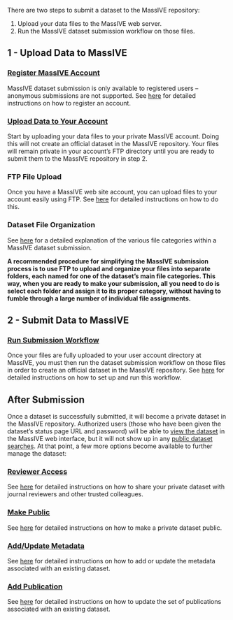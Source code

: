 There are two steps to submit a dataset to the MassIVE repository:

1.  Upload your data files to the MassIVE web server.
2.  Run the MassIVE dataset submission workflow on those files.

## 1 - Upload Data to MassIVE

### [Register MassIVE Account](http://proteomics.ucsd.edu/service/massive/documentation/account-registration/)

MassIVE dataset submission is only available to registered users – anonymous submissions are not supported. See [here](http://proteomics.ucsd.edu/service/massive/documentation/account-registration/ "MassIVE Account Registration") for detailed instructions on how to register an account.

### [Upload Data to Your Account](http://proteomics.ucsd.edu/service/massive/documentation/submit-data/upload-data/)

Start by uploading your data files to your private MassIVE account. Doing this will not create an official dataset in the MassIVE repository. Your files will remain private in your account’s FTP directory until you are ready to submit them to the MassIVE repository in step 2.

### FTP File Upload

Once you have a MassIVE web site account, you can upload files to your account easily using FTP. See [here](http://proteomics.ucsd.edu/service/massive/documentation/submit-data/upload-data/ "MassIVE FTP") for detailed instructions on how to do this.

### Dataset File Organization

See [here](http://proteomics.ucsd.edu/service/massive/documentation/submit-data/submission-workflow/#MassIVEDatasetSubmission-FileCategories) for a detailed explanation of the various file categories within a MassIVE dataset submission.

**A recommended procedure for simplifying the MassIVE submission process is to use FTP to upload and organize your files into separate folders, each named for one of the dataset’s main file categories. This way, when you are ready to make your submission, all you need to do is select each folder and assign it to its proper category, without having to fumble through a large number of individual file assignments.**

## 2 - Submit Data to MassIVE

### [Run Submission Workflow](http://proteomics.ucsd.edu/service/massive/documentation/submit-data/submission-workflow/)

Once your files are fully uploaded to your user account directory at MassIVE, you must then run the dataset submission workflow on those files in order to create an official dataset in the MassIVE repository. See [here](http://proteomics.ucsd.edu/service/massive/documentation/submit-data/submission-workflow/) for detailed instructions on how to set up and run this workflow.

## After Submission

Once a dataset is successfully submitted, it will become a private dataset in the MassIVE repository. Authorized users (those who have been given the dataset’s status page URL and password) will be able to [view the dataset](http://proteomics.ucsd.edu/service/massive/documentation/access-public-datasets/#MassIVEDatasetBrowsing-Viewing) in the MassIVE web interface, but it will not show up in any [public dataset searches](http://proteomics.ucsd.edu/service/massive/documentation/access-public-datasets/#MassIVEDatasetBrowsing-Searching). At that point, a few more options become available to further manage the dataset:

### [Reviewer Access](http://proteomics.ucsd.edu/service/massive/documentation/reviewer-access/)

See [here](http://proteomics.ucsd.edu/service/massive/documentation/reviewer-access/) for detailed instructions on how to share your private dataset with journal reviewers and other trusted colleagues.

### [Make Public](http://proteomics.ucsd.edu/service/massive/documentation/make-public/)

See [here](http://proteomics.ucsd.edu/service/massive/documentation/make-public/) for detailed instructions on how to make a private dataset public.

### [Add/Update Metadata](http://proteomics.ucsd.edu/service/massive/documentation/add-update-metadata/)

See [here](http://proteomics.ucsd.edu/service/massive/documentation/add-update-metadata/) for detailed instructions on how to add or update the metadata associated with an existing dataset.

### [Add Publication](add-publication.md)

See [here](http://proteomics.ucsd.edu/service/massive/documentation/add-publication/) for detailed instructions on how to update the set of publications associated with an existing dataset.
